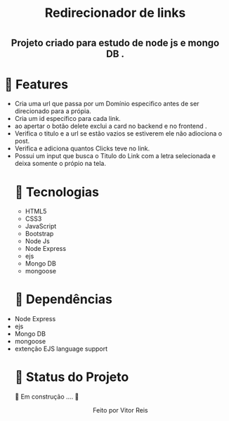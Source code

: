 
<h1 align="center" >Redirecionador de links<h1>
<h2 align="center">Projeto criado para estudo de node  js e mongo DB . </h2>
<h1>🚀 Features</h1>
<ul>
    <li> Cria uma url que passa por um Domínio especifico antes de ser direcionado para a própia.
      <li>Cria um id específico para cada link.
        <li> ao apertar o botão delete exclui a card  no backend e  no frontend .
          <li>Verifica o titulo e a url se estão vazios se estiverem ele não adiociona o post.
            <li>Verifica e adiciona quantos Clicks teve no link.
             <li>Possui um input  que busca o  Titulo do Link com a letra selecionada e deixa somente o própio na tela.
<h1>🚀 Tecnologias</h1>
 
 <ul>
     <li> HTML5
      <li> CSS3
       <li> JavaScript
        <li> Bootstrap
         <li> Node Js
          <li> Node Express
            <li> ejs
              <li>Mongo DB
                <li> mongoose
 </ul>
 <h1>🚀 Dependências</h1>
          <li> Node Express
            <li> ejs
              <li>Mongo DB
                <li> mongoose
                 <li> extenção EJS language support
 
<h1 > 🚀 Status do Projeto </h1>
 
 <p > 🚧   Em construção .... 🚧 </p>
 
 
 <p align="center">Feito por Vitor Reis</p>
